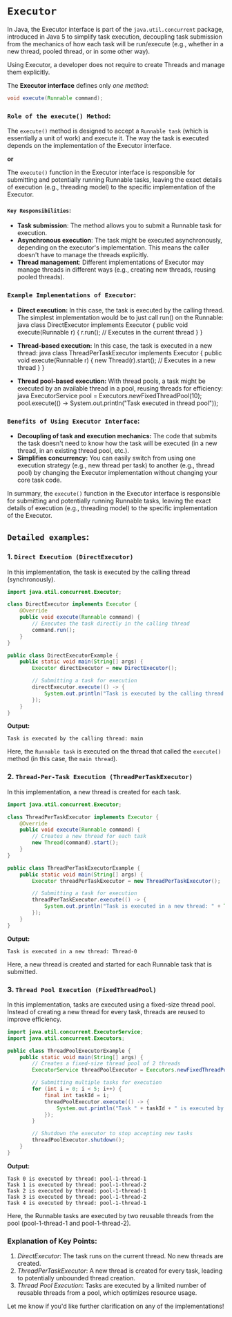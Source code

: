 # `Executor`

In Java, the Executor interface is part of the `java.util.concurrent` package, introduced in Java 5 to simplify task execution, decoupling task submission from the mechanics of how each task will be run/execute (e.g., whether in a new thread, pooled thread, or in some other way).

Using Executor, a developer does not require to create Threads and manage them explicitly.

The **Executor interface** defines only *one method*:

```java
void execute(Runnable command);
```


### `Role of the execute() Method`:
The `execute()` method is designed to accept a `Runnable task` (which is essentially a unit of work) and execute it. The way the task is executed depends on the implementation of the Executor interface.

**or**

The `execute()` function in the Executor interface is responsible for submitting and potentially running Runnable tasks, leaving the exact details of execution (e.g., threading model) to the specific implementation of the Executor.

#### `Key Responsibilities`:
- **Task submission**: The method allows you to submit a Runnable task for execution.
- **Asynchronous execution**: The task might be executed asynchronously, depending on the executor's implementation. This means the caller doesn't have to manage the threads explicitly.
- **Thread management**: Different implementations of Executor may manage threads in different ways (e.g., creating new threads, reusing pooled threads).

### `Example Implementations of Executor`:
- **Direct execution:** In this case, the task is executed by the calling thread. The simplest implementation would be to just call run() on the Runnable:
  java
  class DirectExecutor implements Executor {
      public void execute(Runnable r) {
          r.run();  // Executes in the current thread
      }
  }
  
  
- **Thread-based execution:** In this case, the task is executed in a new thread:
  java
  class ThreadPerTaskExecutor implements Executor {
      public void execute(Runnable r) {
          new Thread(r).start();  // Executes in a new thread
      }
  }
  

- **Thread pool-based execution:** With thread pools, a task might be executed by an available thread in a pool, reusing threads for efficiency:
  java
  ExecutorService pool = Executors.newFixedThreadPool(10);
  pool.execute(() -> System.out.println("Task executed in thread pool"));
  

### `Benefits of Using Executor Interface`:
- **Decoupling of task and execution mechanics:** The code that submits the task doesn't need to know how the task will be executed (in a new thread, in an existing thread pool, etc.).
- **Simplifies concurrency:** You can easily switch from using one execution strategy (e.g., new thread per task) to another (e.g., thread pool) by changing the Executor implementation without changing your core task code.

In summary, the `execute()` function in the Executor interface is responsible for submitting and potentially running Runnable tasks, leaving the exact details of execution (e.g., threading model) to the specific implementation of the Executor.

## `Detailed examples`:

### 1. `Direct Execution (DirectExecutor)`
In this implementation, the task is executed by the calling thread (synchronously).

```java
import java.util.concurrent.Executor;

class DirectExecutor implements Executor {
    @Override
    public void execute(Runnable command) {
        // Executes the task directly in the calling thread
        command.run();
    }
}

public class DirectExecutorExample {
    public static void main(String[] args) {
        Executor directExecutor = new DirectExecutor();

        // Submitting a task for execution
        directExecutor.execute(() -> {
            System.out.println("Task is executed by the calling thread: " + Thread.currentThread().getName());
        });
    }
}
```

**Output:**

```
Task is executed by the calling thread: main
```
Here, the `Runnable task` is executed on the thread that called the `execute()` method (in this case, the `main thread`).

### 2. `Thread-Per-Task Execution (ThreadPerTaskExecutor)`
In this implementation, a new thread is created for each task.

```java
import java.util.concurrent.Executor;

class ThreadPerTaskExecutor implements Executor {
    @Override
    public void execute(Runnable command) {
        // Creates a new thread for each task
        new Thread(command).start();
    }
}

public class ThreadPerTaskExecutorExample {
    public static void main(String[] args) {
        Executor threadPerTaskExecutor = new ThreadPerTaskExecutor();

        // Submitting a task for execution
        threadPerTaskExecutor.execute(() -> {
            System.out.println("Task is executed in a new thread: " + Thread.currentThread().getName());
        });
    }
}
```

**Output:**

```
Task is executed in a new thread: Thread-0
```

Here, a new thread is created and started for each Runnable task that is submitted.

### 3. `Thread Pool Execution (FixedThreadPool)`
In this implementation, tasks are executed using a fixed-size thread pool. Instead of creating a new thread for every task, threads are reused to improve efficiency.

```java
import java.util.concurrent.ExecutorService;
import java.util.concurrent.Executors;

public class ThreadPoolExecutorExample {
    public static void main(String[] args) {
        // Creates a fixed-size thread pool of 2 threads
        ExecutorService threadPoolExecutor = Executors.newFixedThreadPool(2);

        // Submitting multiple tasks for execution
        for (int i = 0; i < 5; i++) {
            final int taskId = i;
            threadPoolExecutor.execute(() -> {
                System.out.println("Task " + taskId + " is executed by thread: " + Thread.currentThread().getName());
            });
        }

        // Shutdown the executor to stop accepting new tasks
        threadPoolExecutor.shutdown();
    }
}
```

**Output:**

```
Task 0 is executed by thread: pool-1-thread-1
Task 1 is executed by thread: pool-1-thread-2
Task 2 is executed by thread: pool-1-thread-1
Task 3 is executed by thread: pool-1-thread-2
Task 4 is executed by thread: pool-1-thread-1
```

Here, the Runnable tasks are executed by two reusable threads from the pool (pool-1-thread-1 and pool-1-thread-2).

### Explanation of Key Points:
1. *DirectExecutor*: The task runs on the current thread. No new threads are created.
2. *ThreadPerTaskExecutor*: A new thread is created for every task, leading to potentially unbounded thread creation.
3. *Thread Pool Execution*: Tasks are executed by a limited number of reusable threads from a pool, which optimizes resource usage.

Let me know if you'd like further clarification on any of the implementations!